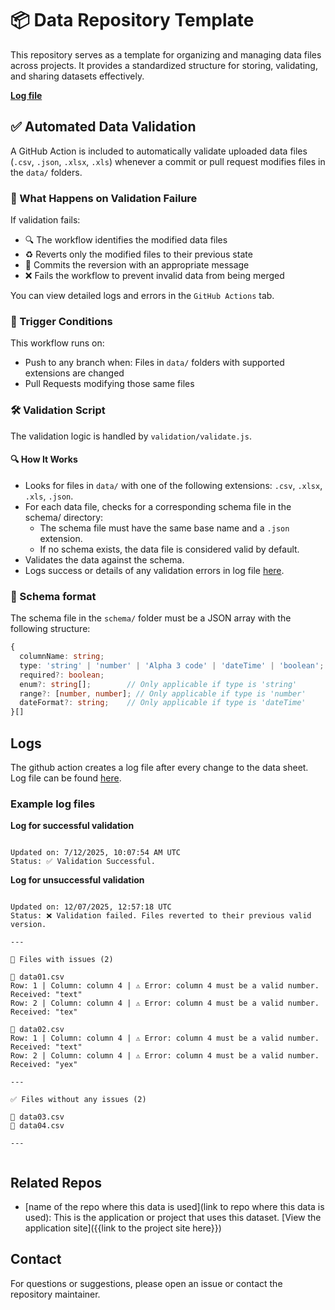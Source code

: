 # 📦 Data Repository Template
This repository serves as a template for organizing and managing data files across projects. It provides a standardized structure for storing, validating, and sharing datasets effectively.

__[Log file](./validation.log)__


## ✅ Automated Data Validation
A GitHub Action is included to automatically validate uploaded data files (`.csv`, `.json`, `.xlsx`, `.xls`) whenever a commit or pull request modifies files in the `data/` folders.

### 🔁 What Happens on Validation Failure

If validation fails:
* 🔍 The workflow identifies the modified data files
* ♻️ Reverts only the modified files to their previous state
* 💬 Commits the reversion with an appropriate message
* ❌ Fails the workflow to prevent invalid data from being merged

You can view detailed logs and errors in the `GitHub Actions` tab.


### 🔧 Trigger Conditions

This workflow runs on:
* Push to any branch when: Files in `data/` folders with supported extensions are changed
* Pull Requests modifying those same files


### 🛠️ Validation Script

The validation logic is handled by `validation/validate.js`.


#### 🔍 How It Works

* Looks for files in `data/` with one of the following extensions: `.csv`, `.xlsx`, `.xls`, `.json`.
* For each data file, checks for a corresponding schema file in the schema/ directory:
    * The schema file must have the same base name and a `.json` extension.
    * If no schema exists, the data file is considered valid by default.
* Validates the data against the schema.
* Logs success or details of any validation errors in log file [here](./validation.log).


### 📐 Schema format
The schema file in the `schema/` folder must be a JSON array with the following structure:

```ts
{
  columnName: string;
  type: 'string' | 'number' | 'Alpha 3 code' | 'dateTime' | 'boolean';
  required?: boolean;
  enum?: string[];        // Only applicable if type is 'string'
  range?: [number, number]; // Only applicable if type is 'number'
  dateFormat?: string;    // Only applicable if type is 'dateTime'
}[]
```

## Logs
The github action creates a log file after every change to the data sheet. Log file can be found [here](./validation.log).

### Example log files

__Log for successful validation__

```log

Updated on: 7/12/2025, 10:07:54 AM UTC
Status: ✅ Validation Successful.

```


__Log for unsuccessful validation__

```log

Updated on: 12/07/2025, 12:57:18 UTC
Status: ❌ Validation failed. Files reverted to their previous valid version.

---

🚩 Files with issues (2)

📄 data01.csv
Row: 1 | Column: column 4 | ⚠️ Error: column 4 must be a valid number. Received: "text"
Row: 2 | Column: column 4 | ⚠️ Error: column 4 must be a valid number. Received: "tex"

📄 data02.csv
Row: 1 | Column: column 4 | ⚠️ Error: column 4 must be a valid number. Received: "text"
Row: 2 | Column: column 4 | ⚠️ Error: column 4 must be a valid number. Received: "yex"

---

✅ Files without any issues (2)

📄 data03.csv
📄 data04.csv

---


```

## Related Repos
* [name of the repo where this data is used](link to repo where this data is used): This is the application or project that uses this dataset. [View the application site]({{link to the project site here}})


## Contact
For questions or suggestions, please open an issue or contact the repository maintainer.
